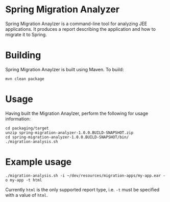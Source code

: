# Spring Migration Analyzer

Spring Migration Anaylzer is a command-line tool for analyzing JEE applications. It produces a report describing the application and how to migrate it to Spring.

# Building

Spring Migration Anaylzer is built using Maven. To build:

	mvn clean package

# Usage

Having built the Migration Anaylzer, perform the following for usage information:

	cd packaging/target
	unzip spring-migration-analyzer-1.0.0.BUILD-SNAPSHOT.zip
	cd spring-migration-analyzer-1.0.0.BUILD-SNAPSHOT/bin/
	./migration-analysis.sh

# Example usage

	./migration-analysis.sh -i ~/dev/resources/migration-apps/my-app.ear -o my-app -t html

Currently `html` is the only supported report type, i.e. `-t` must be specified with a value of `html`.
